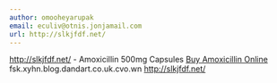 ```yaml
---
author: omooheyarupak
email: eculiv@otnis.jonjamail.com
url: http://slkjfdf.net/
---
```


http://slkjfdf.net/ - Amoxicillin 500mg Capsules <a href="http://slkjfdf.net/">Buy Amoxicillin Online</a> fsk.xyhn.blog.dandart.co.uk.cvo.wn http://slkjfdf.net/